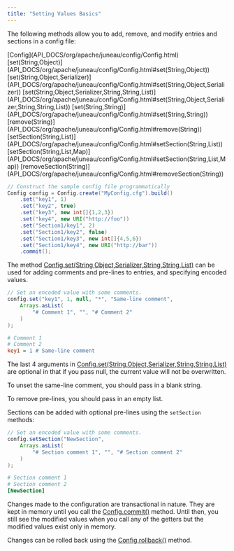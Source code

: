 ```yaml
---
title: "Setting Values Basics"
---
```


The following methods allow you to add, remove, and modify entries and sections in a config file:

<tree>
<node-0><java-class>[Config](API_DOCS/org/apache/juneau/config/Config.html)</java-class></node-0>
<node-1><java-method>[set(String,Object)](API_DOCS/org/apache/juneau/config/Config.html#set(String,Object))</java-method></node-1>
<node-1><java-method>[set(String,Object,Serializer)](API_DOCS/org/apache/juneau/config/Config.html#set(String,Object,Serializer))</java-method></node-1>
<node-1><java-method>[set(String,Object,Serializer,String,String,List)](API_DOCS/org/apache/juneau/config/Config.html#set(String,Object,Serializer,String,String,List))</java-method></node-1>
<node-1><java-method>[set(String,String)](API_DOCS/org/apache/juneau/config/Config.html#set(String,String))</java-method></node-1>
<node-1><java-method>[remove(String)](API_DOCS/org/apache/juneau/config/Config.html#remove(String))</java-method></node-1>
<node-1><java-method>[setSection(String,List)](API_DOCS/org/apache/juneau/config/Config.html#setSection(String,List))</java-method></node-1>
<node-1><java-method>[setSection(String,List,Map)](API_DOCS/org/apache/juneau/config/Config.html#setSection(String,List,Map))</java-method></node-1>
<node-1><java-method>[removeSection(String)](API_DOCS/org/apache/juneau/config/Config.html#removeSection(String))</java-method></node-1>
</tree>

```java
// Construct the sample config file programmatically
Config config = Config.create("MyConfig.cfg").build()
    .set("key1", 1)
    .set("key2", true)
    .set("key3", new int[]{1,2,3})
    .set("key4", new URI("http://foo"))
    .set("Section1/key1", 2)
    .set("Section1/key2", false)
    .set("Section1/key3", new int[]{4,5,6})
    .set("Section1/key4", new URI("http://bar"))
    .commit();
```

The method [Config.set(String,Object,Serializer,String,String,List)](API_DOCS/org/apache/juneau/config/Config.html#set(String,Object,Serializer,String,String,List))
can be used for adding comments and pre-lines to entries, and specifying encoded values.

```java
// Set an encoded value with some comments.
config.set("key1", 1, null, "*", "Same-line comment",
    Arrays.asList(
        "# Comment 1", "", "# Comment 2"
    )
);
```

```ini
# Comment 1
# Comment 2
key1 = 1 # Same-line comment
```

The last 4 arguments in [Config.set(String,Object,Serializer,String,String,List)](API_DOCS/org/apache/juneau/config/Config.html#set(String,Object,Serializer,String,String,List)) are optional in that if you pass null, the current value will not be overwritten.

To unset the same-line comment, you should pass in a blank string.

To remove pre-lines, you should pass in an empty list.

Sections can be added with optional pre-lines using the `setSection` methods:

```java
// Set an encoded value with some comments.
config.setSection("NewSection",
    Arrays.asList(
        "# Section comment 1", "", "# Section comment 2"
    )
);
```

```ini
# Section comment 1
# Section comment 2
[NewSection]
```

Changes made to the configuration are transactional in nature.
They are kept in memory until you call the [Config.commit()](API_DOCS/org/apache/juneau/config/Config.html#commit())
method.
Until then, you still see the modified values when you call any of the getters but the modified values exist only in
memory.

Changes can be rolled back using the [Config.rollback()](API_DOCS/org/apache/juneau/config/Config.html#rollback())
method.
